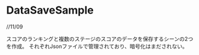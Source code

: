 # DataSaveSample
 //11/09
 
スコアのランキングと複数のステージのスコアのデータを保存するシーンの2つを作成。
それぞれJsonファイルで管理されており、暗号化はまだされない。
